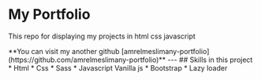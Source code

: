 # My Portfolio
<p>This repo for displaying my projects in html css javascript </p>
**You can visit my another github [amrelmeslimany-portfolio](https://github.com/amrelmeslimany-portfolio)**
---
## Skills in this project
* Html
* Css
  * Sass
* Javascript Vanilla js
* Bootstrap
* Lazy loader
